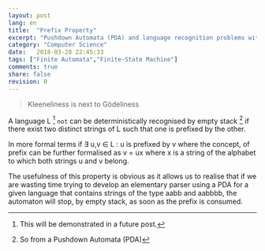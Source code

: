 ```yaml
---
layout: post
lang: en
title:  "Prefix Property"
excerpt: "Pushdown Automata (PDA) and language recognition problems with special features"
category: "Computer Science"
date:   2018-03-28 22:45:33
tags: ["Finite Automata","Finite-State Machine"]
comments: true
share: false
revision: 0
---
```

   
> Kleeneliness is next to Gödeliness
 
A language L [^footnote1] `not` can be deterministically recognised by empty stack [^footnote2] if there exist two distinct strings of L such that one is prefixed by the other. 

In more formal terms if &exist; u,v &isin; L : u is prefixed by v where the concept, of prefix can be further formalised as v = ux where x is a string of the alphabet to which both strings u and v belong.

The usefulness of this property is obvious as it allows us to realise that if we are wasting time trying to develop an elementary parser using a PDA for a given language that contains strings of the type aabb and aabbbb, the automaton will stop, by empty stack, as soon as the prefix is consumed.

[^footnote1]: This will be demonstrated in a future post.
[^footnote2]: So from a Pushdown Automata (PDA)